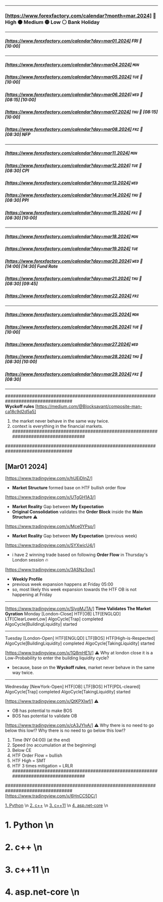 ___  
### [https://www.forexfactory.com/calendar?month=mar.2024]  🔴 High 🟠 Medium 🟡 Low ⚪ Bank Holiday  
___  

##### [https://www.forexfactory.com/calendar?day=mar01.2024] FRI 🔴  [10:00]
___  
##### [https://www.forexfactory.com/calendar?day=mar04.2024] `MON`  
##### [https://www.forexfactory.com/calendar?day=mar05.2024] `TUE` 🔴 [10:00]  
##### [https://www.forexfactory.com/calendar?day=mar06.2024] `WED` 🔴 [08:15] [10:00]  
##### [https://www.forexfactory.com/calendar?day=mar07.2024] `THU` 🔴 [08:15] [10:00]   
##### [https://www.forexfactory.com/calendar?day=mar08.2024] `FRI` 🔴 [08:30] **NFP**    
___  
##### [https://www.forexfactory.com/calendar?day=mar11.2024] `MON`  
##### [https://www.forexfactory.com/calendar?day=mar12.2024] `TUE` 🔴 [08:30] **CPI**  
##### [https://www.forexfactory.com/calendar?day=mar13.2024] `WED`  
##### [https://www.forexfactory.com/calendar?day=mar14.2024] `THU` 🔴 [08:30] **PPI**  
##### [https://www.forexfactory.com/calendar?day=mar15.2024] `FRI` 🔴 [08:30] [10:00]  
___  
##### [https://www.forexfactory.com/calendar?day=mar18.2024] `MON`  
##### [https://www.forexfactory.com/calendar?day=mar19.2024] `TUE`  
##### [https://www.forexfactory.com/calendar?day=mar20.2024] `WED` 🔴 [14:00] [14:30] **Fund Rate**  
##### [https://www.forexfactory.com/calendar?day=mar21.2024] `THU` 🔴 [08:30] [09:45]  
##### [https://www.forexfactory.com/calendar?day=mar22.2024] `FRI`  
___  
##### [https://www.forexfactory.com/calendar?day=mar25.2024] `MON`  
##### [https://www.forexfactory.com/calendar?day=mar26.2024] `TUE` 🔴 [10:00]  
##### [https://www.forexfactory.com/calendar?day=mar27.2024] `WED`  
##### [https://www.forexfactory.com/calendar?day=mar28.2024] `THU` 🔴 [08:30] [10:00]  
##### [https://www.forexfactory.com/calendar?day=mar29.2024] `FRI` 🔴 [08:30]  
___  

#################################################################################  
**Wyckoff rules** 
[https://medium.com/@Blocksavant/composite-man-ca18c9d2d5a5]
1. the market never behave in the same way twice. 
2. context is everything in the financial markets.
#################################################################################

#################################################################################
## [Mar01 2024]

[https://www.tradingview.com/x/hUEiDInZ/] 
- **Market Structure** formed base on HTF bullish order flow

[https://www.tradingview.com/x/UTgGH1A3/] 
- **Market Reality** Gap between **My Expectation** 
- **Original Consolidation** validates the **Order Block** inside the **Main Structure** ⚠️

[https://www.tradingview.com/x/Mce0YPso/] 
- **Market Reality** Gap between **My Expectation** (previous week)

[https://www.tradingview.com/x/SYXwicU4/]  
- i have 2 winning trade based on following **Order Flow** in Thursday's London session 🔥

[https://www.tradingview.com/x/3ASNz3ox/] 
- **Weekly Profile** 
- previous week expansion happens at Friday 05:00
- so, most likely this week expansion towards the HTF OB is not happening at Friday


----------------------
[https://www.tradingview.com/x/SIyqMJTA/] **Time Validates The Market Gyration**
Monday [London-Close]
HTF[OB] 
LTF[ENGLQD] 
LTF[ClearLowerLow]
AlgoCycle[Trap] completed
AlgoCycle[BuildingLiquidity] started

-----------
Tuesday [London-Open] 
HTF[ENGLQD] 
LTF[BOS]
HTF[High-is-Respected] 
AlgoCycle[BuildingLiquidity] completed
AlgoCycle[TakingLiquidity] started

[https://www.tradingview.com/x/1Q8mHE1i/] ⚠️
 Why at london close it is a Low-Probability to enter the building liquidity cycle?
- because, base on the **Wyckoff rules**, market never behave in the same way twice. 

-----------
Wednesday [NewYork-Open]
HTF[OB] 
LTF[BOS]
HTF[PDL-cleared] 
AlgoCycle[Trap] completed
AlgoCycle[TakingLiquidity] started


[https://www.tradingview.com/x/QtKPXIwf/] ⚠️
- OB has potential to make BOS 
- BOS has potential to validate OB

[https://www.tradingview.com/x/cA3JYlvA/] ⚠️
Why there is no need to go below this low!?
Why there is no need to go below this low!?
1. Time (NY 04:00) (at the end)
2. Speed (no accumulation at the beginning)
3. Below CE
4. HTF Order Flow = bullish
5. HTF High = SMT
6. HTF 3 times mitigation = LRLR
#################################################################################


#################################################################################
[https://www.tradingview.com/x/6HnCC5DC/]



[1. Python](#1-python) \n
[2. c++](#2-c) \n
[3. c++11](#3-c11) \n
[4. asp.net-core](#4-aspnet-core) \n

# 1. Python \n

# 2. c++ \n

# 3. c++11 \n

# 4. asp.net-core \n